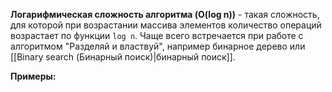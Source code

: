**Логарифмическая сложность алгоритма (O(log n))** - такая сложность, для которой при возрастании массива элементов количество операций возрастает по функции `log n`. Чаще всего встречается при работе с алгоритмом "Разделяй и властвуй", например бинарное дерево или [[Binary search (Бинарный поиск)|бинарный поиск]].

**Примеры:**

```Python

```